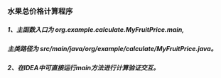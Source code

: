 ### 水果总价格计算程序
##### 1、主函数入口为 org.example.calculate.MyFruitPrice.main,
##### 主类路径为 src/main/java/org/example/calculate/MyFruitPrice.java。

##### 2、在IDEA中可直接运行main方法进行计算验证交互。 